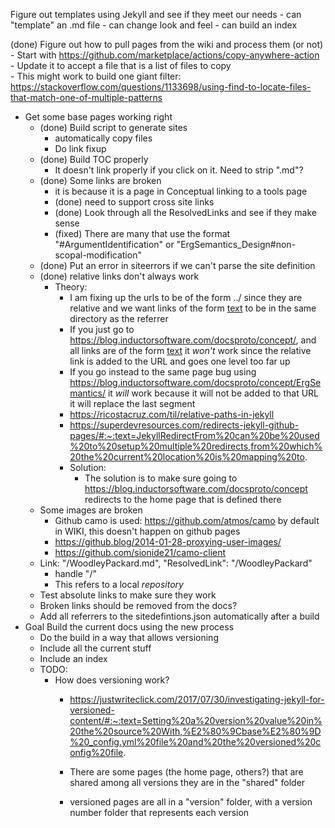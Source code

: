 Figure out templates using Jekyll and see if they meet our needs
    - can "template" an .md file
    - can change look and feel
    - can build an index

(done) Figure out how to pull pages from the wiki and process them (or not)
    - Start with https://github.com/marketplace/actions/copy-anywhere-action
        - Update it to accept a file that is a list of files to copy    
            - This might work to build one giant filter: https://stackoverflow.com/questions/1133698/using-find-to-locate-files-that-match-one-of-multiple-patterns

- Get some base pages working right
    - (done) Build script to generate sites
        - automatically copy files
        - Do link fixup
    - (done) Build TOC properly
      - It doesn't link properly if you click on it.  Need to strip ".md"? 
    - (done) Some links are broken
      - it is because it is a page in Conceptual linking to a tools page
      - (done) need to support cross site links
      - (done) Look through all the ResolvedLinks and see if they make sense
      - (fixed) There are many that use the format "#ArgumentIdentification" or "ErgSemantics_Design#non-scopal-modification"
    - (done) Put an error in siteerrors if we can't parse the site definition
    - (done) relative links don't always work
      - Theory: 
        - I am fixing up the urls to be of the form ../ since they are relative and we want links of the form [text](foo.md) to be in the same directory as the referrer
        - If you just go to https://blog.inductorsoftware.com/docsproto/concept/, and all links are of the form [text](foo.md) it *won't* work since the relative link is added to the URL and goes one level too far up
        - If you go instead to the same page bug using https://blog.inductorsoftware.com/docsproto/concept/ErgSemantics/ it *will* work because it will not be added to that URL it will replace the last segment
        - https://ricostacruz.com/til/relative-paths-in-jekyll
        - https://superdevresources.com/redirects-jekyll-github-pages/#:~:text=JekyllRedirectFrom%20can%20be%20used%20to%20setup%20multiple%20redirects,from%20which%20the%20current%20location%20is%20mapping%20to.
        - Solution:
          - The solution is to make sure going to https://blog.inductorsoftware.com/docsproto/concept redirects to the home page that is defined there
    - Some images are broken
      - Github camo is used: https://github.com/atmos/camo by default in WIKI, this doesn't happen on github pages
      - https://github.blog/2014-01-28-proxying-user-images/
      - https://github.com/sionide21/camo-client
    - Link: "/WoodleyPackard.md", "ResolvedLink": "/WoodleyPackard"
      - handle "/"
      - This refers to a local *repository*
    - Test absolute links to make sure they work
    - Broken links should be removed from the docs? 
    - Add all referrers to the sitedefintions.json automatically after a build
- Goal Build the current docs using the new process
    - Do the build in a way that allows versioning
    - Include all the current stuff
    - Include an index
    - TODO:
        - How does versioning work?
            - https://justwriteclick.com/2017/07/30/investigating-jekyll-for-versioned-content/#:~:text=Setting%20a%20version%20value%20in%20the%20source%20With,%E2%80%9Cbase%E2%80%9D%20_config.yml%20file%20and%20the%20versioned%20config%20file.

            - There are some pages (the home page, others?) that are shared among all versions they are in the "shared" folder
            - versioned pages are all in a "version" folder, with a version number folder that represents each version